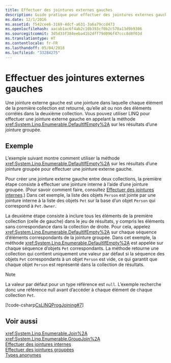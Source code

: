```yaml
---
title: Effectuer des jointures externes gauches
description: Guide pratique pour effectuer des jointures externes gauches.
ms.date: 12/1/2016
ms.assetid: f542cee6-3169-4dcf-a631-3a6a79ccd473
ms.openlocfilehash: aacab1ac6f4ab2c10b393cf0b2c578a13d9b9306
ms.sourcegitcommit: 3d5d33f384eeba41b2dff79d096f47ccc8d8f03d
ms.translationtype: HT
ms.contentlocale: fr-FR
ms.lasthandoff: 05/04/2018
ms.locfileid: "33284275"
---
```

# <a name="perform-left-outer-joins"></a>Effectuer des jointures externes gauches
Une jointure externe gauche est une jointure dans laquelle chaque élément de la première collection est retourné, qu’elle ait ou non des éléments corrélés dans la deuxième collection. Vous pouvez utiliser LINQ pour effectuer une jointure externe gauche en appelant la méthode <xref:System.Linq.Enumerable.DefaultIfEmpty%2A> sur les résultats d’une jointure groupée.  
  
## <a name="example"></a>Exemple  
 L’exemple suivant montre comment utiliser la méthode <xref:System.Linq.Enumerable.DefaultIfEmpty%2A> sur les résultats d’une jointure groupée pour effectuer une jointure externe gauche.  
  
 Pour créer une jointure externe gauche entre deux collections, la première étape consiste à effectuer une jointure interne à l’aide d’une jointure groupée. (Pour savoir comment faire, consultez [Effectuer des jointures internes](perform-inner-joins.md).) Dans cet exemple, la liste des objets `Person` est jointe par une jointure interne à la liste des objets `Pet` sur la base d’un objet `Person` qui correspond à `Pet.Owner`.  
  
 La deuxième étape consiste à inclure tous les éléments de la première collection (celle de gauche) dans le jeu de résultats, y compris les éléments sans correspondance dans la collection de droite. Pour cela, appelez <xref:System.Linq.Enumerable.DefaultIfEmpty%2A> sur chaque séquence d’éléments correspondants de la jointure groupée. Dans cet exemple, la méthode <xref:System.Linq.Enumerable.DefaultIfEmpty%2A> est appelée sur chaque séquence d’objets `Pet` correspondants. La méthode retourne une collection qui contient uniquement une valeur par défaut si la séquence des objets `Pet` correspondants à un objet `Person` est vide, ce qui garantit que chaque objet `Person` est représenté dans la collection de résultats.  
  
> [!NOTE]
>  La valeur par défaut pour un type référence est `null`. L’exemple recherche donc une référence null avant d’accéder à chaque élément de chaque collection `Pet`.  
  
 [!code-csharp[CsLINQProgJoining#7](../../../samples/snippets/csharp/concepts/linq/how-to-perform-left-outer-joins_1.cs)]  
 
## <a name="see-also"></a>Voir aussi  
 <xref:System.Linq.Enumerable.Join%2A>  
 <xref:System.Linq.Enumerable.GroupJoin%2A>  
 [Effectuer des jointures internes](perform-inner-joins.md)  
 [Effectuer des jointures groupées](perform-grouped-joins.md)  
 [Types anonymes](../programming-guide/classes-and-structs/anonymous-types.md)  
 
